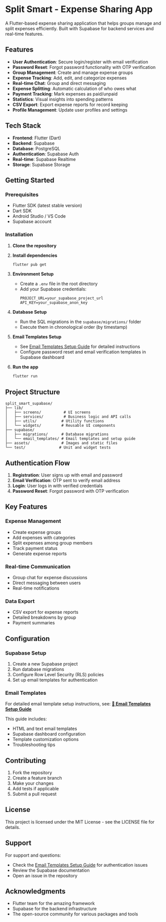 # Split Smart - Expense Sharing App

A Flutter-based expense sharing application that helps groups manage and split expenses efficiently. Built with Supabase for backend services and real-time features.

## Features

- **User Authentication**: Secure login/register with email verification
- **Password Reset**: Forgot password functionality with OTP verification
- **Group Management**: Create and manage expense groups
- **Expense Tracking**: Add, edit, and categorize expenses
- **Real-time Chat**: Group and direct messaging
- **Expense Splitting**: Automatic calculation of who owes what
- **Payment Tracking**: Mark expenses as paid/unpaid
- **Statistics**: Visual insights into spending patterns
- **CSV Export**: Export expense reports for record keeping
- **Profile Management**: Update user profiles and settings

## Tech Stack

- **Frontend**: Flutter (Dart)
- **Backend**: Supabase
- **Database**: PostgreSQL
- **Authentication**: Supabase Auth
- **Real-time**: Supabase Realtime
- **Storage**: Supabase Storage

## Getting Started

### Prerequisites

- Flutter SDK (latest stable version)
- Dart SDK
- Android Studio / VS Code
- Supabase account

### Installation

1. **Clone the repository**

2. **Install dependencies**
   ```bash
   flutter pub get
   ```

3. **Environment Setup**
   - Create a `.env` file in the root directory
   - Add your Supabase credentials:
     ```
     PROJECT_URL=your_supabase_project_url
     API_KEY=your_supabase_anon_key
     ```

4. **Database Setup**
   - Run the SQL migrations in the `supabase/migrations/` folder
   - Execute them in chronological order (by timestamp)

5. **Email Templates Setup**
   - See [Email Templates Setup Guide](supabase/email_templates/README.md) for detailed instructions
   - Configure password reset and email verification templates in Supabase dashboard

6. **Run the app**
   ```bash
   flutter run
   ```

## Project Structure

```
split_smart_supabase/
├── lib/
│   ├── screens/          # UI screens
│   ├── services/         # Business logic and API calls
│   ├── utils/           # Utility functions
│   └── widgets/         # Reusable UI components
├── supabase/
│   ├── migrations/      # Database migrations
│   └── email_templates/ # Email templates and setup guide
├── assets/              # Images and static files
└── test/               # Unit and widget tests
```

## Authentication Flow

1. **Registration**: User signs up with email and password
2. **Email Verification**: OTP sent to verify email address
3. **Login**: User logs in with verified credentials
4. **Password Reset**: Forgot password with OTP verification

## Key Features

### Expense Management
- Create expense groups
- Add expenses with categories
- Split expenses among group members
- Track payment status
- Generate expense reports

### Real-time Communication
- Group chat for expense discussions
- Direct messaging between users
- Real-time notifications

### Data Export
- CSV export for expense reports
- Detailed breakdowns by group
- Payment summaries

## Configuration

### Supabase Setup
1. Create a new Supabase project
2. Run database migrations
3. Configure Row Level Security (RLS) policies
4. Set up email templates for authentication

### Email Templates
For detailed email template setup instructions, see:
**[📧 Email Templates Setup Guide](supabase/email_templates/README.md)**

This guide includes:
- HTML and text email templates
- Supabase dashboard configuration
- Template customization options
- Troubleshooting tips

## Contributing

1. Fork the repository
2. Create a feature branch
3. Make your changes
4. Add tests if applicable
5. Submit a pull request

## License

This project is licensed under the MIT License - see the LICENSE file for details.

## Support

For support and questions:
- Check the [Email Templates Setup Guide](supabase/email_templates/README.md) for authentication issues
- Review the Supabase documentation
- Open an issue in the repository

## Acknowledgments

- Flutter team for the amazing framework
- Supabase for the backend infrastructure
- The open-source community for various packages and tools
